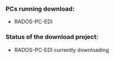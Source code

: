 ### PCs running download:
* RADOS-PC-EDI
  
### Status of the download project:
* RADOS-PC-EDI currently downloading 

